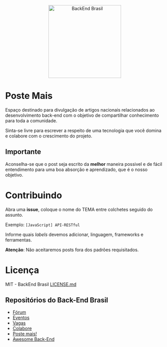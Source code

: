 <p align="center">
  <img src="https://avatars3.githubusercontent.com/u/30732658?v=4&s=200" alt="BackEnd Brasil" width="230" />
</p>

# Poste Mais
Espaço destinado para divulgação de artigos nacionais relacionados ao desenvolvimento back-end com o objetivo de compartilhar conhecimento para toda a comunidade.

Sinta-se livre para escrever a respeito de uma tecnologia que você domina e colabore com o crescimento do projeto. 

## Importante
Aconselha-se que o post seja escrito da **melhor** maneira possivel e de fácil entendimento para uma boa absorção e aprendizado, que é o nosso objetivo.

# Contribuindo
Abra uma **issue**, coloque o nome do TEMA entre colchetes seguido do assunto.

Exemplo: `[JavaScript] API-RESTful`

Informe quais _labels_ devemos adicionar, linguagem, frameworks e ferramentas.

**Atenção**: Não aceitaremos posts fora dos padrões requisitados.

# Licença

MIT - BackEnd Brasil [LICENSE.md](LICENSE.md)

## Repositórios do Back-End Brasil

- [Fórum](https://github.com/backend-br/forum)
- [Eventos](https://github.com/backend-br/eventos)
- [Vagas](https://github.com/backend-br/vagas)
- [Colabore](https://github.com/backend-br/colabore)
- [Poste mais!](https://github.com/backend-br/poste-mais)
- [Awesome Back-End](https://github.com/backend-br/awesome-backend)

